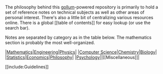 The philosophy behind this [gollum](https://github.com/gollum/gollum)-powered repository is primarily to hold a set of reference notes on technical subjects as well as other areas of personal interest. There's also a little bit of centralizing various resources online. There is a global [[table of contents]] for easy lookup (or use the search bar). 


Notes are separated by category as in the table below. The mathematics section is probably the most well-organized.


|[Mathematics](./Mathematics/)|[Engineering](./Engineering/)|[Physics](./Physics/)|
|[Computer Science](./Computer-Science/)|[Chemistry](./Chemistry/)|[Biology](./Biology/)|
|[Statistics](./Statistics/)|[Economics](./Economics/)|[Philosophy](./Philosophy/)|
|[Psychology](./Psychology/)||[[Miscellaneous]]|

[[include:Guidelines]]